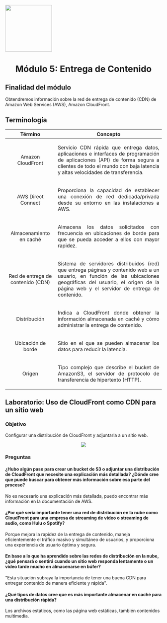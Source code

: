 <p align="left">
  <img src="https://semanadelcannabis.cayetano.edu.pe/assets/img/logo-upch.png" width="150">
  <h1 align="center">Módulo 5: Entrega de Contenido</h1>
</p>

## Finalidad del módulo
Obtendremos información sobre la red de entrega de contenido (CDN) de Amazon Web Services (AWS), Amazon CloudFront. 

## Terminología
| Término  | Concepto  |
| :------------: | :------------: |
| Amazon CloudFront  | <p align="justify">Servicio CDN rápida que entrega datos, aplicaciones e interfaces de programación de aplicaciones (API) de forma segura a clientes de todo el mundo con baja latencia y altas velocidades de transferencia.</p>  |
| AWS Direct Connect  |  <p align="justify">Proporciona la capacidad de establecer una conexión de red dedicada/privada desde su entorno en las instalaciones a AWS.</p> |
| Almacenamiento en caché  | <p align="justify">Almacena los datos solicitados con frecuencia en ubicaciones de borde para que se pueda acceder a ellos con mayor rapidez.</p>  |
| Red de entrega de contenido (CDN)  | <p align="justify">Sistema de servidores distribuidos (red) que entrega páginas y contenido web a un usuario, en función de las ubicaciones geográficas del usuario, el origen de la página web y el servidor de entrega de contenido.</p>  |
| Distribución  | <p align="justify">Indica a CloudFront donde obtener la información almacenada en caché y cómo administrar la entrega de contenido.</p>  |
| Ubicación de borde  | <p align="justify">Sitio en el que se pueden almacenar los datos para reducir la latencia.</p>  |
| Origen  | <p align="justify">Tipo complejo que describe el bucket de AmazonS3, el servidor de protocolo de transferencia de hipertexto (HTTP).</p>  |

## Laboratorio: Uso de CloudFront como CDN para un sitio web
### Objetivo
Configurar una distribución de CloudFront y adjuntarla a un sitio web.
<p align= "center">
  <img src="https://github.com/EdwinJaraOFC/CDRPersonal/assets/150296803/b09a4749-2478-4a77-b359-d392c6c76284">
</p>

### Preguntas
<p align="justify">
  
#### ¿Hubo algún paso para crear un bucket de S3 o adjuntar una distribución de CloudFront que necesite una explicación más detallada? ¿Dónde cree que puede buscar para obtener más información sobre esa parte del proceso?
No es necesario una explicación más detallada, puedo encontrar más información en la documentación de AWS.
#### ¿Por qué sería importante tener una red de distribución en la nube como CloudFront para una empresa de streaming de video o streaming de audio, como Hulu o Spotify?
Porque mejora la rapidez de la entrega de contenido, maneja eficientemente el tráfico masivo y simultáneo de usuarios, y proporciona una experiencia de usuario óptima y segura.
#### En base a lo que ha aprendido sobre las redes de distribución en la nube, ¿qué pensará o sentirá cuando un sitio web responda lentamente o un video tarde mucho en almacenarse en búfer?
"Esta situación subraya la importancia de tener una buena CDN para entregar contenido de manera eficiente y rápida".
#### ¿Qué tipos de datos cree que es más importante almacenar en caché para una distribución rápida?
Los archivos estáticos, como las página web estáticas, también contenidos multimedia.
</p>
